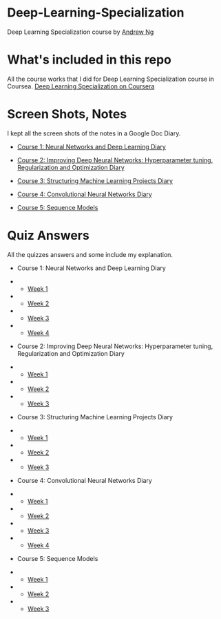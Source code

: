 # Deep-Learning-Specialization
Deep Learning Specialization course by [Andrew Ng](http://www.andrewng.org/)

# What's included in this repo
All the course works that I did for Deep Learning Specialization course in Coursea. [Deep Learning Specialization on Coursera](https://www.coursera.org/specializations/deep-learning)

# Screen Shots, Notes
I kept all the screen shots of the notes in a Google Doc Diary.
- [Course 1: Neural Networks and Deep Learning Diary](https://docs.google.com/document/d/1l9buKWR4Quq8830HBItJZ2lgCdivRpCr2WKdwsaIml8/edit?usp=sharing)
- [Course 2: Improving Deep Neural Networks: Hyperparameter tuning, Regularization and Optimization Diary](https://docs.google.com/document/d/1NLT3-Z1Qt7o7UASfSNs-yWq_S-7w-j5a_mXFHnTv2lQ/edit?usp=sharing)

- [Course 3: Structuring Machine Learning Projects Diary](https://docs.google.com/document/d/1TzNqnd1VlQesx8NMkUbb4Tupu9PcIBk3eEMEW20pLUg/edit?usp=sharing)

- [Course 4: Convolutional Neural Networks Diary](https://docs.google.com/document/d/1Xt2ZN0x2pGnRRX9-kefGU4J1UKriXTUsw-uob9MbDdY/edit?usp=sharing)

- [Course 5: Sequence Models](https://docs.google.com/document/d/1-JTzwyhPpXAsqPsXqxqheFNJ0kFWngfWwvYcUjJNHxE/edit?usp=sharing)

# Quiz Answers
All the quizzes answers and some include my explanation. 
- Course 1: Neural Networks and Deep Learning Diary
- - [Week 1](https://docs.google.com/document/d/1l9buKWR4Quq8830HBItJZ2lgCdivRpCr2WKdwsaIml8/edit#bookmark=id.f7oti8i3c4u)
- - [Week 2](https://docs.google.com/document/d/1l9buKWR4Quq8830HBItJZ2lgCdivRpCr2WKdwsaIml8/edit#bookmark=id.hvloehgewuuw)
- - [Week 3](https://docs.google.com/document/d/1l9buKWR4Quq8830HBItJZ2lgCdivRpCr2WKdwsaIml8/edit#bookmark=id.khm5zwsdgzr5)
- - [Week 4](https://docs.google.com/document/d/1l9buKWR4Quq8830HBItJZ2lgCdivRpCr2WKdwsaIml8/edit#bookmark=id.ucrdpyt7fcvi)


- Course 2: Improving Deep Neural Networks: Hyperparameter tuning, Regularization and Optimization Diary
- - [Week 1](https://docs.google.com/document/d/1NLT3-Z1Qt7o7UASfSNs-yWq_S-7w-j5a_mXFHnTv2lQ/edit#bookmark=id.t1mh14uax6ly)
- - [Week 2](https://docs.google.com/document/d/1NLT3-Z1Qt7o7UASfSNs-yWq_S-7w-j5a_mXFHnTv2lQ/edit#bookmark=id.92cmczok3w04)
- - [Week 3](https://docs.google.com/document/d/1NLT3-Z1Qt7o7UASfSNs-yWq_S-7w-j5a_mXFHnTv2lQ/edit#bookmark=id.4leo64jembgi)


- Course 3: Structuring Machine Learning Projects Diary
- - [Week 1](https://docs.google.com/document/d/1TzNqnd1VlQesx8NMkUbb4Tupu9PcIBk3eEMEW20pLUg/edit#bookmark=id.fu7bsld6rj55)
- - [Week 2](https://docs.google.com/document/d/1TzNqnd1VlQesx8NMkUbb4Tupu9PcIBk3eEMEW20pLUg/edit#bookmark=id.vhug8yu1n4z0)
- - [Week 3](https://docs.google.com/document/d/1NLT3-Z1Qt7o7UASfSNs-yWq_S-7w-j5a_mXFHnTv2lQ/edit#bookmark=id.4leo64jembgi)


- Course 4: Convolutional Neural Networks Diary
- - [Week 1](https://docs.google.com/document/d/1Xt2ZN0x2pGnRRX9-kefGU4J1UKriXTUsw-uob9MbDdY/edit#bookmark=id.6fhb15j9eehg)
- - [Week 2](https://docs.google.com/document/d/1Xt2ZN0x2pGnRRX9-kefGU4J1UKriXTUsw-uob9MbDdY/edit#bookmark=id.3uncuda4ixa4)
- - [Week 3](https://docs.google.com/document/d/1Xt2ZN0x2pGnRRX9-kefGU4J1UKriXTUsw-uob9MbDdY/edit#bookmark=id.ksv5qk5dd3nj)
- - [Week 4](https://docs.google.com/document/d/1Xt2ZN0x2pGnRRX9-kefGU4J1UKriXTUsw-uob9MbDdY/edit#bookmark=id.254rgig0plpy)


- Course 5: Sequence Models
- - [Week 1](https://docs.google.com/document/d/1-JTzwyhPpXAsqPsXqxqheFNJ0kFWngfWwvYcUjJNHxE/edit#heading=h.jrlpf03yzaj6)
- - [Week 2]()
- - [Week 3]()